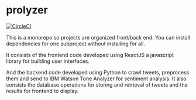 # prolyzer

[![CircleCI](https://circleci.com/gh/ZY-Ang/prolyzer.svg?style=svg&circle-token=4025649c07aafd12471461678360d6b51d216d85)](https://circleci.com/gh/ZY-Ang/prolyzer)

This is a monorepo so projects are organized front/back end. You can install dependencies for one subproject without installing for all.

It consists of the frontend code developed using ReactJS a javascript library for building user interfaces.

And the backend code developed using Python to crawl tweets, preprocess them and send to IBM Watson Tone Analyzer for sentiment analysis. It also consists the database operations for storing and retrieval of tweets and the results for frontend to display.
